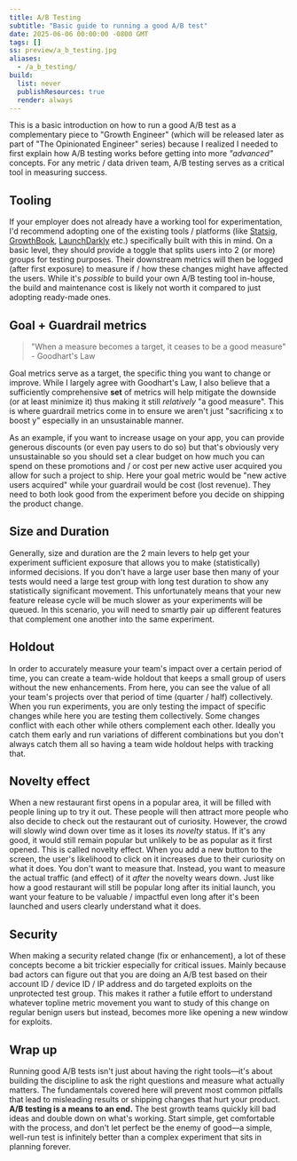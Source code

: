 ```yaml
---
title: A/B Testing
subtitle: "Basic guide to running a good A/B test"
date: 2025-06-06 00:00:00 -0800 GMT
tags: []
ss: preview/a_b_testing.jpg
aliases:
  - /a_b_testing/
build:
  list: never
  publishResources: true
  render: always
---
```


This is a basic introduction on how to run a good A/B test as a complementary piece to "Growth Engineer" (which will be released later as part of "The Opinionated Engineer" series) because I realized I needed to first explain how A/B testing works before getting into more _"advanced"_ concepts. For any metric / data driven team, A/B testing serves as a critical tool in measuring success.

## Tooling

If your employer does not already have a working tool for experimentation, I'd recommend adopting one of the existing tools / platforms (like [Statsig](https://statsig.com/), [GrowthBook](https://www.growthbook.io/), [LaunchDarkly](https://launchdarkly.com/) etc.) specifically built with this in mind. On a basic level, they should provide a toggle that splits users into 2 (or more) groups for testing purposes. Their downstream metrics will then be logged (after first exposure) to measure if / how these changes might have affected the users. While it's _possible_ to build your own A/B testing tool in-house, the build and maintenance cost is likely not worth it compared to just adopting ready-made ones.

## Goal + Guardrail metrics

> "When a measure becomes a target, it ceases to be a good measure" - Goodhart's Law

Goal metrics serve as a target, the specific thing you want to change or improve. While I largely agree with Goodhart's Law, I also believe that a sufficiently comprehensive **set** of metrics will help mitigate the downside (or at least minimize it) thus making it still _relatively_ "a good measure". This is where guardrail metrics come in to ensure we aren't just "sacrificing x to boost y" especially in an unsustainable manner.

As an example, if you want to increase usage on your app, you can provide generous discounts (or even pay users to do so) but that's obviously very unsustainable so you should set a clear budget on how much you can spend on these promotions and / or cost per new active user acquired you allow for such a project to ship. Here your goal metric would be "new active users acquired" while your guardrail would be cost (lost revenue). They need to both look good from the experiment before you decide on shipping the product change.

## Size and Duration

Generally, size and duration are the 2 main levers to help get your experiment sufficient exposure that allows you to make (statistically) informed decisions. If you don't have a large user base then many of your tests would need a large test group with long test duration to show any statistically significant movement. This unfortunately means that your new feature release cycle will be much slower as your experiments will be queued. In this scenario, you will need to smartly pair up different features that complement one another into the same experiment.

## Holdout

In order to accurately measure your team's impact over a certain period of time, you can create a team-wide holdout that keeps a small group of users without the new enhancements. From here, you can see the value of all your team's projects over that period of time (quarter / half) collectively. When you run experiments, you are only testing the impact of specific changes while here you are testing them collectively. Some changes conflict with each other while others complement each other. Ideally you catch them early and run variations of different combinations but you don't always catch them all so having a team wide holdout helps with tracking that.

## Novelty effect

When a new restaurant first opens in a popular area, it will be filled with people lining up to try it out. These people will then attract more people who also decide to check out the restaurant out of curiosity. However, the crowd will slowly wind down over time as it loses its _novelty_ status. If it's any good, it would still remain popular but unlikely to be as popular as it first opened. This is called novelty effect. When you add a new button to the screen, the user's likelihood to click on it increases due to their curiosity on what it does. You don't want to measure that. Instead, you want to measure the actual traffic (and effect) of it _after_ the novelty wears down. Just like how a good restaurant will still be popular long after its initial launch, you want your feature to be valuable / impactful even long after it's been launched and users clearly understand what it does.

## Security

When making a security related change (fix or enhancement), a lot of these concepts become a bit trickier especially for critical issues. Mainly because bad actors can figure out that you are doing an A/B test based on their account ID / device ID / IP address and do targeted exploits on the unprotected test group. This makes it rather a futile effort to understand whatever topline metric movement you want to study of this change on regular benign users but instead, becomes more like opening a new window for exploits.

## Wrap up

Running good A/B tests isn't just about having the right tools—it's about building the discipline to ask the right questions and measure what actually matters. The fundamentals covered here will prevent most common pitfalls that lead to misleading results or shipping changes that hurt your product. **A/B testing is a means to an end.** The best growth teams quickly kill bad ideas and double down on what's working. Start simple, get comfortable with the process, and don't let perfect be the enemy of good—a simple, well-run test is infinitely better than a complex experiment that sits in planning forever.